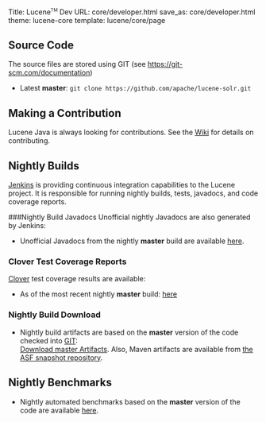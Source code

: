 Title: Lucene<span style="vertical-align: super; font-size: xx-small">TM</span> Dev
URL: core/developer.html
save_as: core/developer.html
theme: lucene-core
template: lucene/core/page

## Source Code
The source files are stored using GIT (see https://git-scm.com/documentation)

- Latest **master**:
`git clone https://github.com/apache/lucene-solr.git`

## Making a Contribution
Lucene Java is always looking for contributions. See the [Wiki][1] for details on contributing.

## Nightly Builds

[Jenkins][2] is providing continuous integration capabilities to the Lucene project.
It is responsible for running nightly builds, tests, javadocs, and code coverage reports.

###Nightly Build Javadocs
Unofficial nightly Javadocs are also generated by Jenkins:

- Unofficial Javadocs from the nightly **master** build are available [here][3].


### Clover Test Coverage Reports
[Clover][4] test coverage results are available:

- As of the most recent nightly **master** build: [here][5]


### Nightly Build Download

- Nightly build artifacts are based on the **master** version of the code checked into [GIT][6]: <br/>
  [Download master Artifacts][7]. Also, Maven artifacts are available from [the ASF snapshot repository][8].

## Nightly Benchmarks

- Nightly automated benchmarks based on the **master** version of the code are available [here][9].

[1]: https://cwiki.apache.org/confluence/display/LUCENE/HowToContribute
[2]: http://jenkins-ci.org/
[3]: https://ci-builds.apache.org/job/Lucene/job/Lucene-Artifacts-master/javadoc/
[4]: http://www.atlassian.com/software/clover/
[5]: https://ci-builds.apache.org/job/Lucene/job/Lucene-Solr-Clover-master/lastSuccessfulBuild/clover-report/dashboard.html
[6]: https://git-wip-us.apache.org/repos/asf?p=lucene-solr.git
[7]: https://ci-builds.apache.org/job/Lucene/job/Lucene-Artifacts-master/lastSuccessfulBuild/artifact/lucene/dist/
[8]: https://repository.apache.org/snapshots/org/apache/lucene/
[9]: http://home.apache.org/~mikemccand/lucenebench/
